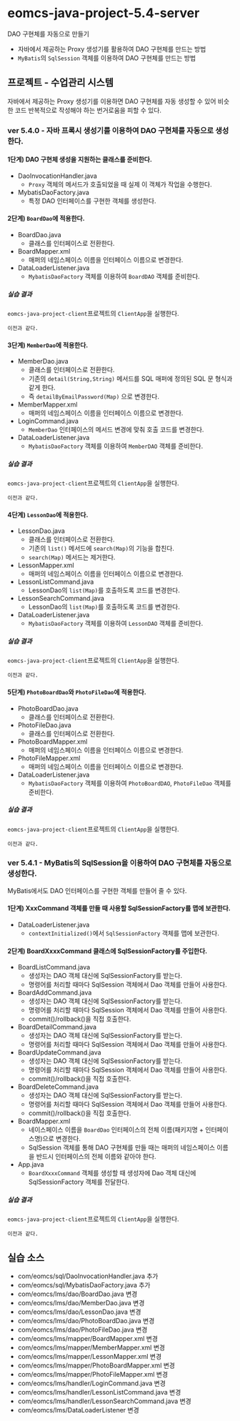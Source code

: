 # eomcs-java-project-5.4-server

DAO 구현체를 자동으로 만들기

- 자바에서 제공하는 Proxy 생성기를 활용하여 DAO 구현체를 만드는 방법
- `MyBatis`의 `SqlSession` 객체를 이용하여 DAO 구현체를 만드는 방법

## 프로젝트 - 수업관리 시스템  

자바에서 제공하는 Proxy 생성기를 이용하면 DAO 구현체를 자동 생성할 수 있어 비슷한 코드 반복적으로 작성해야 하는 번거로움을 피할 수 있다.

### ver 5.4.0 - 자바 프록시 생성기를 이용하여 DAO 구현체를 자동으로 생성한다.

#### 1단계) DAO 구현체 생성을 지원하는 클래스를 준비한다.
- DaoInvocationHandler.java
    - `Proxy` 객체의 메서드가 호출되었을 때 실제 이 객체가 작업을 수행한다.
- MybatisDaoFactory.java
    - 특정 DAO 인터페이스를 구현한 객체를 생성한다.

#### 2단계) `BoardDao`에 적용한다.
- BoardDao.java
    - 클래스를 인터페이스로 전환한다.
- BoardMapper.xml
    - 매퍼의 네임스페이스 이름을 인터페이스 이름으로 변경한다.
- DataLoaderListener.java
    - `MybatisDaoFactory` 객체를 이용하여 `BoardDAO` 객체를 준비한다.

##### 실습 결과

`eomcs-java-project-client`프로젝트의 `ClientApp`을 실행한다.
```
이전과 같다.
```

#### 3단계) `MemberDao`에 적용한다.
- MemberDao.java
    - 클래스를 인터페이스로 전환한다.
    - 기존의 `detail(String,String)` 메서드를 SQL 매퍼에 정의된 SQL 문 형식과 같게 한다.
    - 즉 `detailByEmailPassword(Map)` 으로 변경한다.
- MemberMapper.xml
    - 매퍼의 네임스페이스 이름을 인터페이스 이름으로 변경한다.
- LoginCommand.java
    - `MemberDao` 인터페이스의 메서드 변경에 맞춰 호출 코드를 변경한다.
- DataLoaderListener.java
    - `MybatisDaoFactory` 객체를 이용하여 `MemberDAO` 객체를 준비한다.

##### 실습 결과

`eomcs-java-project-client`프로젝트의 `ClientApp`을 실행한다.
```
이전과 같다.
```

#### 4단계) `LessonDao`에 적용한다.
- LessonDao.java
    - 클래스를 인터페이스로 전환한다.
    - 기존의 `list()` 메서드에 `search(Map)`의 기능을 합친다.
    - `search(Map)` 메서드는 제거한다.
- LessonMapper.xml
    - 매퍼의 네임스페이스 이름을 인터페이스 이름으로 변경한다.
- LessonListCommand.java
    - LessonDao의 `list(Map)`를 호출하도록 코드를 변경한다.
- LessonSearchCommand.java
    - LessonDao의 `list(Map)`를 호출하도록 코드를 변경한다.    
- DataLoaderListener.java
    - `MybatisDaoFactory` 객체를 이용하여 `LessonDAO` 객체를 준비한다.

##### 실습 결과

`eomcs-java-project-client`프로젝트의 `ClientApp`을 실행한다.
```
이전과 같다.
```

#### 5단계) `PhotoBoardDao`와 `PhotoFileDao`에 적용한다.
- PhotoBoardDao.java
    - 클래스를 인터페이스로 전환한다.
- PhotoFileDao.java
    - 클래스를 인터페이스로 전환한다.    
- PhotoBoardMapper.xml
    - 매퍼의 네임스페이스 이름을 인터페이스 이름으로 변경한다.
- PhotoFileMapper.xml
    - 매퍼의 네임스페이스 이름을 인터페이스 이름으로 변경한다.
- DataLoaderListener.java
    - `MybatisDaoFactory` 객체를 이용하여 `PhotoBoardDAO`, `PhotoFileDao` 객체를 준비한다.

##### 실습 결과

`eomcs-java-project-client`프로젝트의 `ClientApp`을 실행한다.
```
이전과 같다.
```

### ver 5.4.1 - MyBatis의 SqlSession을 이용하여 DAO 구현체를 자동으로 생성한다.

MyBatis에서도 DAO 인터페이스를 구현한 객체를 만들어 줄 수 있다.

#### 1단계) XxxCommand 객체를 만들 때 사용할 SqlSessionFactory를 맵에 보관한다.

- DataLoaderListener.java
    - `contextInitialized()`에서 `SqlSessionFactory` 객체를 맵에 보관한다.

#### 2단계) BoardXxxxCommand 클래스에 SqlSessionFactory를 주입한다.

- BoardListCommand.java
    - 생성자는 DAO 객체 대신에 SqlSessionFactory를 받는다.
    - 명령어를 처리할 때마다 SqlSession 객체에서 Dao 객체를 만들어 사용한다.
- BoardAddCommand.java
    - 생성자는 DAO 객체 대신에 SqlSessionFactory를 받는다.
    - 명령어를 처리할 때마다 SqlSession 객체에서 Dao 객체를 만들어 사용한다.
    - commit()/rollback()을 직접 호출한다.
- BoardDetailCommand.java
    - 생성자는 DAO 객체 대신에 SqlSessionFactory를 받는다.
    - 명령어를 처리할 때마다 SqlSession 객체에서 Dao 객체를 만들어 사용한다.
- BoardUpdateCommand.java
    - 생성자는 DAO 객체 대신에 SqlSessionFactory를 받는다.
    - 명령어를 처리할 때마다 SqlSession 객체에서 Dao 객체를 만들어 사용한다.
    - commit()/rollback()을 직접 호출한다.
- BoardDeleteCommand.java
    - 생성자는 DAO 객체 대신에 SqlSessionFactory를 받는다.
    - 명령어를 처리할 때마다 SqlSession 객체에서 Dao 객체를 만들어 사용한다.
    - commit()/rollback()을 직접 호출한다.
- BoardMapper.xml
    - 네이스페이스 이름을 `BoardDao` 인터페이스의 전체 이름(패키지명 + 인터페이스명)으로 변경한다.
    - SqlSession 객체를 통해 DAO 구현체를 만들 때는 매퍼의 네임스페이스 이름을 반드시 인터페이스의 전체 이름와 같아야 한다.
- App.java
    - `BoardXxxxCommand` 객체를 생성할 때 생성자에 Dao 객체 대신에 SqlSessionFactory 객체를 전달한다.

##### 실습 결과

`eomcs-java-project-client`프로젝트의 `ClientApp`을 실행한다.
```
이전과 같다.
```

## 실습 소스

- com/eomcs/sql/DaoInvocationHandler.java 추가
- com/eomcs/sql/MybatisDaoFactory.java 추가
- com/eomcs/lms/dao/BoardDao.java 변경
- com/eomcs/lms/dao/MemberDao.java 변경
- com/eomcs/lms/dao/LessonDao.java 변경
- com/eomcs/lms/dao/PhotoBoardDao.java 변경
- com/eomcs/lms/dao/PhotoFileDao.java 변경
- com/eomcs/lms/mapper/BoardMapper.xml 변경
- com/eomcs/lms/mapper/MemberMapper.xml 변경
- com/eomcs/lms/mapper/LessonMapper.xml 변경
- com/eomcs/lms/mapper/PhotoBoardMapper.xml 변경
- com/eomcs/lms/mapper/PhotoFileMapper.xml 변경
- com/eomcs/lms/handler/LoginCommand.java 변경
- com/eomcs/lms/handler/LessonListCommand.java 변경
- com/eomcs/lms/handler/LessonSearchCommand.java 변경
- com/eomcs/lms/DataLoaderListener 변경
